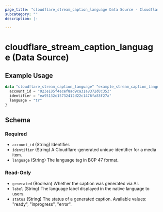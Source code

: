 ```yaml
---
page_title: "cloudflare_stream_caption_language Data Source - Cloudflare"
subcategory: ""
description: |-
  
---
```


# cloudflare_stream_caption_language (Data Source)



## Example Usage

```terraform
data "cloudflare_stream_caption_language" "example_stream_caption_language" {
  account_id = "023e105f4ecef8ad9ca31a8372d0c353"
  identifier = "ea95132c15732412d22c1476fa83f27a"
  language = "tr"
}
```

<!-- schema generated by tfplugindocs -->
## Schema

### Required

- `account_id` (String) Identifier.
- `identifier` (String) A Cloudflare-generated unique identifier for a media item.
- `language` (String) The language tag in BCP 47 format.

### Read-Only

- `generated` (Boolean) Whether the caption was generated via AI.
- `label` (String) The language label displayed in the native language to users.
- `status` (String) The status of a generated caption.
Available values: "ready", "inprogress", "error".


